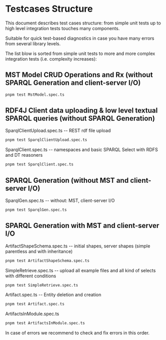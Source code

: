 
# Testcases Structure

This document describes test cases structure: from simple unit tests up to high level integration tests touches many components.

Suitable for quick test-based diagnostics in case you have many errors from several library levels.

The list blow is sorted from simple unit tests to more and more complex integration tests (i.e. complexity increases):

## MST Model CRUD Operations and Rx (without SPARQL Generation and client-server I/O)
```bash
pnpm test MstModel.spec.ts
```

## RDF4J Client data uploading & low level textual SPARQL queries (without SPARQL Generation)
SparqlClientUpload.spec.ts -- REST rdf file upload
```bash
pnpm test SparqlClientUpload.spec.ts
```
SparqlClient.spec.ts -- namespaces and basic SPARQL Select with RDFS and DT reasoners
```bash
pnpm test SparqlClient.spec.ts
```

## SPARQL Generation (without MST and client-server I/O)
SparqlGen.spec.ts -- without: MST, client-server I/O
```bash
pnpm test SparqlGen.spec.ts
```

## SPARQL Generation with MST and client-server I/O
ArtifactShapeSchema.spec.ts -- initial shapes, server shapes (simple parentless and with inheritance)
```bash
pnpm test ArtifactShapeSchema.spec.ts
```
SimpleRetrieve.spec.ts -- upload all example files and all kind of selects with different conditions
```bash
pnpm test SimpleRetrieve.spec.ts
```
Artifact.spec.ts -- Entity deletion and creation
```bash
pnpm test Artifact.spec.ts
```
ArtifactsInModule.spec.ts
```bash
pnpm test ArtifactsInModule.spec.ts
```

In case of errors we recommend to check and fix errors in this order.
